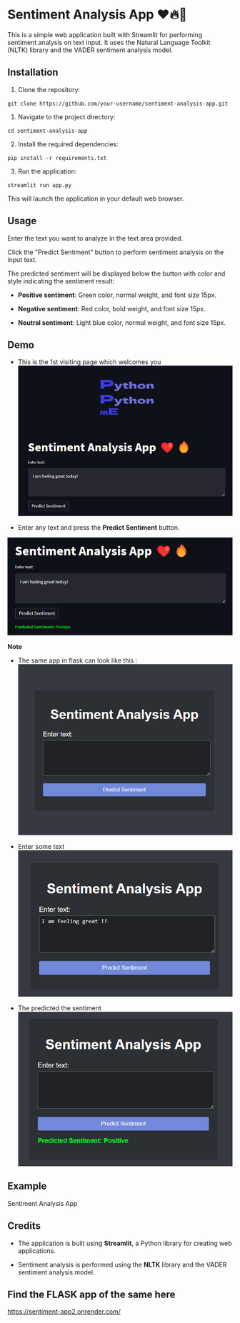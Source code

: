 # Sentiment Analysis App ❤️🔥🫶

This is a simple web application built with Streamlit for performing sentiment analysis on text input. It uses the Natural Language Toolkit (NLTK) library and the VADER sentiment analysis model.

## Installation

1. Clone the repository:

```   
git clone https://github.com/your-username/sentiment-analysis-app.git
```

1. Navigate to the project directory:
```
cd sentiment-analysis-app
```

2. Install the required dependencies:
```
pip install -r requirements.txt
```
3. Run the application:
```
streamlit run app.py
```
This will launch the application in your default web browser.

## Usage

Enter the text you want to analyze in the text area provided.

Click the "Predict Sentiment" button to perform sentiment analysis on the input text.

The predicted sentiment will be displayed below the button with color and style indicating the sentiment result:

* **Positive sentiment**: Green color, normal weight, and font size 15px.

* **Negative sentiment**: Red color, bold weight, and font size 15px.

* **Neutral sentiment**: Light blue color, normal weight, and font size 15px.

## Demo

* This is the 1st visiting page which welcomes you
![img.png](img.png)

* Enter any text and press the **Predict Sentiment** button.

![img_1.png](img_1.png)

**Note**
* The same app in flask can look like this :
![img_2.png](img_2.png)

* Enter some text
![img_3.png](img_3.png)

* The predicted the sentiment
![img_4.png](img_4.png)

## Example

Sentiment Analysis App

## Credits

* The application is built using **Streamlit**, a Python library for creating web applications.

* Sentiment analysis is performed using the **NLTK** library and the VADER sentiment analysis model.

## Find the FLASK app of the same here

https://sentiment-app2.onrender.com/
